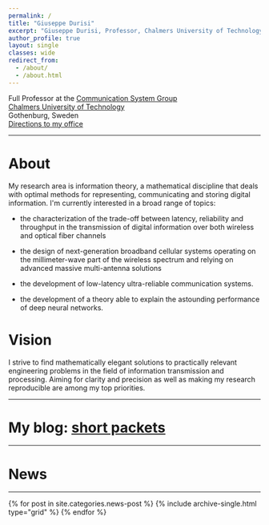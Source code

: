 ```yaml
---
permalink: /
title: "Giuseppe Durisi"
excerpt: "Giuseppe Durisi, Professor, Chalmers University of Technology, information theory, communication theory, machine learning"
author_profile: true
layout: single
classes: wide
redirect_from:
  - /about/
  - /about.html
---
```


Full Professor at the [Communication System Group](https://www.chalmers.se/en/staff/Pages/giuseppe-durisi.aspx)  
[Chalmers University of Technology](https://www.chalmers.se/sv/Sidor/default.aspx)    
Gothenburg, Sweden    
[Directions to my office](http://maps.google.com/maps/ms?ie=UTF&msa=0&msid=108483441345999380628.00049637fcf7f87e20bc4)

---
<!-- Jan. 2020: [Vacancies in my team](/vacancies){: .btn .btn--danger}
<hr> -->

# About
My research area is information theory, a mathematical discipline that deals with optimal methods for representing, communicating and storing digital information.
I'm currently interested in a broad range of topics:

- the characterization of the trade-off between latency, reliability and throughput in the transmission of digital information over both wireless and optical fiber channels

- the design of next-generation broadband cellular systems operating on the millimeter-wave part of the wireless spectrum and relying on advanced massive multi-antenna solutions

- the development of  low-latency ultra-reliable communication systems.

- the development of a theory able to explain the astounding performance of deep neural networks.

# Vision
I strive  to find mathematically elegant solutions to practically relevant engineering problems in the field of information transmission and processing.  Aiming for clarity and precision as well as making my research reproducible are among  my top priorities.

---
# My blog: [short packets](/year-archive)
---
# News
---
<div class="grid__wrapper">
{% for post in site.categories.news-post %}  
    {% include archive-single.html type="grid" %}
{% endfor %}
</div>
